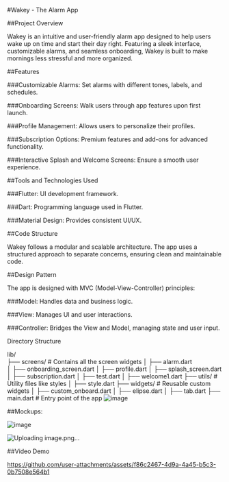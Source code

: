 #Wakey - The Alarm App

##Project Overview

Wakey is an intuitive and user-friendly alarm app designed to help users wake up on time and start their day right. Featuring a sleek interface, customizable alarms, and seamless onboarding, Wakey is built to make mornings less stressful and more organized.

##Features

###Customizable Alarms: Set alarms with different tones, labels, and schedules.

###Onboarding Screens: Walk users through app features upon first launch.

###Profile Management: Allows users to personalize their profiles.

###Subscription Options: Premium features and add-ons for advanced functionality.

###Interactive Splash and Welcome Screens: Ensure a smooth user experience.

##Tools and Technologies Used

###Flutter: UI development framework.

###Dart: Programming language used in Flutter.

###Material Design: Provides consistent UI/UX.

##Code Structure

Wakey follows a modular and scalable architecture. The app uses a structured approach to separate concerns, ensuring clean and maintainable code.

##Design Pattern

The app is designed with MVC (Model-View-Controller) principles:

###Model: Handles data and business logic.

###View: Manages UI and user interactions.

###Controller: Bridges the View and Model, managing state and user input.

Directory Structure

lib/  
├── screens/                # Contains all the screen widgets
│   ├── alarm.dart          
│   ├── onboarding_screen.dart
│   ├── profile.dart
│   ├── splash_screen.dart
│   ├── subscription.dart
│   ├── test.dart
│   ├── welcome1.dart
├── utils/                  # Utility files like styles
│   ├── style.dart
├── widgets/                # Reusable custom widgets
│   ├── custom_onboard.dart
│   ├── elipse.dart
│   ├── tab.dart
├── main.dart               # Entry point of the app
![image](https://github.com/user-attachments/assets/511ab161-9faa-4a63-ae1e-83a3a1221879)


##Mockups:


![image](https://github.com/user-attachments/assets/78c69042-94cc-4b11-9caf-805b3efdb27e)

![Uploading image.png…]()


##Video Demo

https://github.com/user-attachments/assets/f86c2467-4d9a-4a45-b5c3-0b7508e564b1


